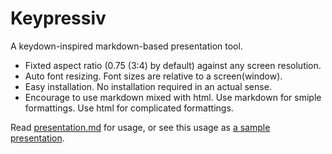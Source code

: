 Keypressiv
==========

A keydown-inspired markdown-based presentation tool.

* Fixted aspect ratio (0.75 (3:4) by default) against any screen resolution.
* Auto font resizing. Font sizes are relative to a screen(window).
* Easy installation. No installation required in an actual sense.
* Encourage to use markdown mixed with html. Use markdown for smiple formattings. Use html for complicated formattings. 

Read [presentation.md](presentation.md) for usage,
or see this usage as [a sample presentation](http://tos-kamiya.github.io/Keypressiv/).
